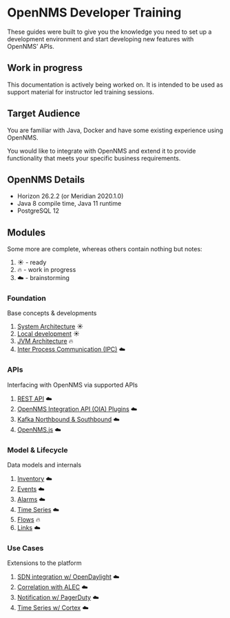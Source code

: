 # OpenNMS Developer Training

These guides were built to give you the knowledge you need to set up a development environment and start developing new features with OpenNMS’ APIs.

## Work in progress

This documentation is actively being worked on.
It is intended to be used as support material for instructor led training sessions.

## Target Audience

You are familiar with Java, Docker and have some existing experience using OpenNMS.

You would like to integrate with OpenNMS and extend it to provide functionality that meets your specific business requirements.

## OpenNMS Details

* Horizon 26.2.2 (or Meridian 2020.1.0)
* Java 8 compile time, Java 11 runtime
* PostgreSQL 12

## Modules

Some more are complete, whereas others contain nothing but notes:
1. :sunny: - ready
1. :fire: - work in progress
1. :cloud: - brainstorming

### Foundation

Base concepts & developments

1. [System Architecture](docs/foundation/01-system-architecture.md) :sunny:
1. [Local development](docs/foundation/02-local-development.md) :sunny:
1. [JVM Architecture](docs/foundation/03-jvm-architecture.md) :fire:
1. [Inter Process Communication (IPC)](docs/foundation/04-ipcs.md) :cloud:

### APIs

Interfacing with OpenNMS via supported APIs

1. [REST API](docs/apis/01-rest-api.md) :cloud:
1. [OpenNMS Integration API (OIA) Plugins](docs/apis/02-integration-api.md) :cloud:
1. [Kafka Northbound & Southbound](docs/apis/03-kafka-api.md) :cloud:
1. [OpenNMS.js](docs/apis/04-opennms-js.md) :cloud:

### Model & Lifecycle

Data models and internals

1. [Inventory](docs/model/01-inventory.md) :cloud:
1. [Events](docs/model/02-events.md) :cloud: 
1. [Alarms](docs/model/03-alarms.md) :cloud:
1. [Time Series](docs/model/04-timeseries.md) :cloud:
1. [Flows](docs/model/05-flows.md) :fire:
1. [Links](docs/model/06-links.md) :cloud:

### Use Cases

Extensions to the platform

1. [SDN integration w/ OpenDaylight](docs/usecases/01-opendaylight.md) :cloud:
1. [Correlation with ALEC](docs/usecases/02-alec.md) :cloud:
1. [Notification w/ PagerDuty](docs/usecases/03-pagerduty.md)  :cloud:
1. [Time Series w/ Cortex](docs/usecases/04-cortex.md) :cloud: